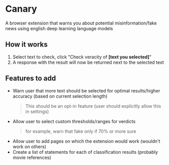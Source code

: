 # Canary

A browser extension that warns you about potential misinformation/fake news using english deep learning language models

## How it works

1. Select text to check, click "Check veracity of **[text you selected]**"
2. A response with the result will now be returned next to the selected text

## Features to add

- Warn user that more text should be selected for optimal results/higher accuracy (based on current selection length)
  > This should be an opt-in feature (user should explicitly allow this in settings)
- Allow user to select custom thresholds/ranges for verdicts
  > for example, warn that fake only if 70% or more sure
- Allow user to add pages on which the extension would work (wouldn't work on others)
- Create a list of statements for each of classification results (probably movie references)
